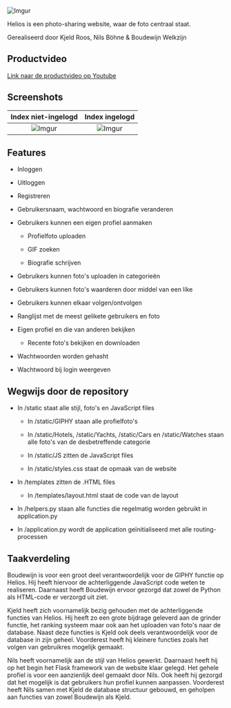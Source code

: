 ![Imgur](https://i.imgur.com/MortyMy.png)

Helios is een photo-sharing website, waar de foto centraal staat.

Gerealiseerd door Kjeld Roos, Nils Böhne & Boudewijn Welkzijn


Productvideo
--------

[Link naar de productvideo op Youtube](https://youtu.be/DIbInhExLvM)

Screenshots
--------

Index niet-ingelogd        |  Index ingelogd
:-------------------------:|:-------------------------:
![Imgur](https://i.imgur.com/3T1b6U1.png) | ![Imgur](https://i.imgur.com/AkbnywI.png)


Features
--------


* Inloggen

* Uitloggen

* Registreren

* Gebruikersnaam, wachtwoord en biografie veranderen

* Gebruikers kunnen een eigen profiel aanmaken

     * Profielfoto uploaden
     
     * GIF zoeken
     
     * Biografie schrijven

* Gebruikers kunnen foto's uploaden in categorieën

* Gebruikers kunnen foto's waarderen door middel van een like

* Gebruikers kunnen elkaar volgen/ontvolgen

* Ranglijst met de meest gelikete gebruikers en foto

* Eigen profiel en die van anderen bekijken
     
     * Recente foto's bekijken en downloaden

* Wachtwoorden worden gehasht

* Wachtwoord bij login weergeven


Wegwijs door de repository
--------------------------


*  In /static staat alle stijl, foto's en JavaScript files

      * In /static/GIPHY staan alle profielfoto's

      * In /static/Hotels, /static/Yachts, /static/Cars en /static/Watches staan alle foto's van de desbetreffende categorie

      * In /static/JS zitten de JavaScript files

      * In /static/styles.css staat de opmaak van de website
      
* In /templates zitten de .HTML files

     * In /templates/layout.html staat de code van de layout
      
* In /helpers.py staan alle functies die regelmatig worden gebruikt in application.py

* In /application.py wordt de application geïnitialiseerd met alle routing-processen


Taakverdeling
------------------


Boudewijn is voor een groot deel verantwoordelijk voor de GIPHY functie op Helios. Hij heeft hiervoor de achterliggende JavaScript code weten te realiseren. Daarnaast heeft Boudewijn ervoor gezorgd dat zowel de Python als HTML-code er verzorgd uit ziet.

Kjeld heeft zich voornamelijk bezig gehouden met de achterliggende functies van Helios. Hij heeft zo een grote bijdrage geleverd aan de grinder functie, het ranking systeem maar ook aan het uploaden van foto's naar de database. Naast deze functies is Kjeld ook deels verantwoordelijk voor de database in zijn geheel. Voorderest heeft hij kleinere functies zoals het  volgen van gebruikres mogelijk gemaakt.

Nils heeft voornamelijk aan de stijl van Helios gewerkt. Daarnaast heeft hij op het begin het Flask framework van de website klaar gelegd. Het gehele profiel is voor een aanzienlijk deel gemaakt door Nils. Ook heeft hij gezorgd dat het mogelijk is dat gebruikers hun profiel kunnen aanpassen. Voorderest heeft Nils samen met Kjeld de database structuur gebouwd, en geholpen aan functies van zowel Boudewijn als Kjeld.
